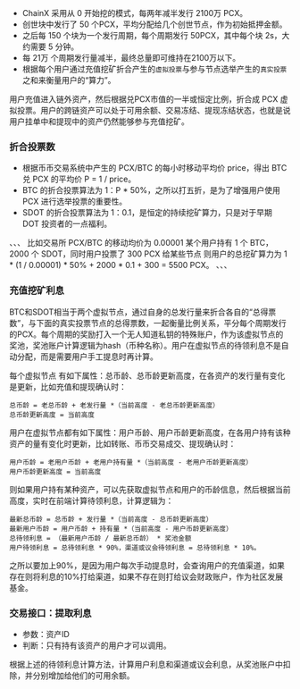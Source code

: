 - ChainX 采用从 0 开始挖的模式，每两年减半发行 2100万 PCX。
- 创世块中发行了 50 个PCX，平均分配给几个创世节点，作为初始抵押金额。
- 之后每 150 个块为一个发行周期，每个周期发行 50PCX，其中每个块 2s，大约需要 5 分钟。
- 每 21万 个周期发行量减半，最终总量即可维持在2100万以下。
- 根据每个用户通过充值挖矿折合产生的`虚拟投票`与参与节点选举产生的`真实投票`之和来衡量用户的“算力”。

用户充值进入链外资产，然后根据兑PCX市值的一半或恒定比例，折合成 PCX 虚拟投票。用户的跨链资产可以处于可用余额、交易冻结、提现冻结状态，也就是说用户挂单中和提现中的资产仍然能够参与充值挖矿。

### 折合投票数

* 根据币币交易系统中产生的 PCX/BTC 的每小时移动平均价 price，得出 BTC 兑 PCX 的平均价 P = 1 / price。
* BTC 的折合投票算法为 1：P * 50%，之所以打五折，是为了增强用户使用 PCX 进行选举投票的重要性。
* SDOT 的折合投票算法为 1：0.1，是恒定的持续挖矿算力，只是对于早期 DOT 投资者的一点福利。

、、、
比如交易所 PCX/BTC 的移动均价为 0.00001
某个用户持有 1 个 BTC， 2000 个 SDOT，同时用户投票了 300 PCX 给某些节点
则用户的总挖矿算力为 1 * (1 / 0.00001) * 50% + 2000 * 0.1 + 300 = 5500 PCX。
、、、

### 充值挖矿利息

BTC和SDOT相当于两个虚拟节点，通过自身的总发行量来折合各自的“总得票数”，与下面的真实投票节点的总得票数，一起衡量比例关系，平分每个周期发行的PCX。每个周期的奖励打入一个无人知道私钥的特殊账户，作为该虚拟节点的奖池，奖池账户计算逻辑为hash（币种名称）。用户在虚拟节点的待领利息不是自动分配，而是需要用户手工提息时再计算。

每个虚拟节点 有如下属性：总币龄、总币龄更新高度，在各资产的发行量有变化是更新，比如充值和提现确认时：

```
总币龄 = 老总币龄 + 老发行量 *（当前高度 - 老总币龄更新高度）
总币龄更新高度 = 当前高度
```

用户在虚拟节点都有如下属性：用户币龄、用户币龄更新高度，在各用户持有该种资产的量有变化时更新，比如转账、币币交易成交、提现确认时：

```
用户币龄 = 老用户币龄 + 老用户持有量 *（当前高度 - 老用户币龄更新高度）
用户币龄更新高度 = 当前高度
```

则如果用户持有某种资产，可以先获取虚拟节点和用户的币龄信息，然后根据当前高度，实时在前端计算待领利息，计算逻辑为：

```
最新总币龄 = 总币龄 + 发行量 *（当前高度 - 总币龄更新高度）
最新用户币龄 = 用户币龄 + 持有量 *（当前高度 - 用户币龄更新高度）
总待领利息 = （最新用户币龄 / 最新总币龄） * 奖池金额
用户待领利息 = 总待领利息 * 90%，渠道或议会待领利息 = 总待领利息 * 10%。
```

之所以要加上90%，是因为用户每次手动提息时，会查询用户的充值渠道，如果存在则将利息的10%打给渠道，如果不存在则打给议会财政账户，作为社区发展基金。

### 交易接口：提取利息

* 参数：资产ID
* 判断：只有持有该资产的用户才可以调用。

根据上述的待领利息计算方法，计算用户利息和渠道或议会利息，从奖池账户中扣除，并分别增加给他们的可用余额。